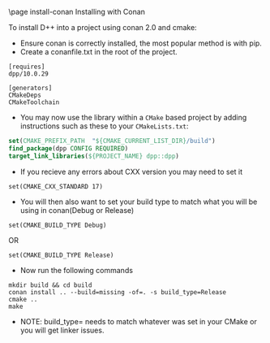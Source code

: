 \page install-conan Installing with Conan

To install D++ into a project using conan 2.0 and cmake:

- Ensure conan is correctly installed, the most popular method is with pip.
- Create a conanfile.txt in the root of the project.

```conanfile
[requires]
dpp/10.0.29

[generators]
CMakeDeps
CMakeToolchain
```

- You may now use the library within a `CMake` based project by adding instructions such as these to your `CMakeLists.txt`:

```cmake
set(CMAKE_PREFIX_PATH  "${CMAKE_CURRENT_LIST_DIR}/build")
find_package(dpp CONFIG REQUIRED)
target_link_libraries(${PROJECT_NAME} dpp::dpp)
```

- If you recieve any errors about CXX version you may need to set it

```
set(CMAKE_CXX_STANDARD 17)
```

- You will then also want to set your build type to match what you will be using in conan(Debug or Release)

```
set(CMAKE_BUILD_TYPE Debug)
```

OR

```
set(CMAKE_BUILD_TYPE Release)
```

- Now run the following commands

```
mkdir build && cd build
conan install .. --build=missing -of=. -s build_type=Release
cmake ..
make
```

- NOTE: build_type= needs to match whatever was set in your CMake or you will get linker issues.
